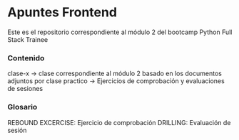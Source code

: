 # Apuntes Frontend
Este es el repositorio correspondiente al módulo 2 del bootcamp Python Full Stack Trainee 

### Contenido
clase-x -> clase correspondiente al módulo 2 basado en los documentos adjuntos por clase
practico -> Ejercicios de comprobación y evaluaciones de sesiones

### Glosario
REBOUND EXCERCISE: Ejercicio de comprobación
DRILLING: Evaluación de sesión